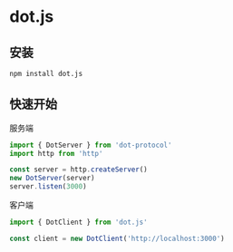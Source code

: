 # dot.js

## 安装

```bash
npm install dot.js
```

## 快速开始

服务端

```js
import { DotServer } from 'dot-protocol'
import http from 'http'

const server = http.createServer()
new DotServer(server)
server.listen(3000)
```

客户端

```js
import { DotClient } from 'dot.js'

const client = new DotClient('http://localhost:3000')
```
